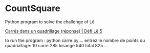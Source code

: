 # CountSquare

Python program to solve the challenge of Lê 

[Carrés dans un quadrillage (réponse) | Défi Lê 5 ](https://youtu.be/0i3NAcclKuc)

to run the program :
 python carre.py 
...
entrez le nombre de points du quadriallage: 10
carre  285
losange  540
total  825
...



